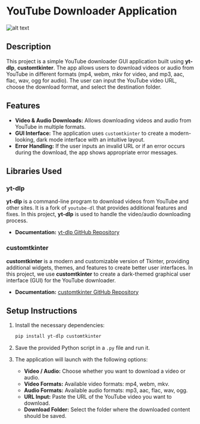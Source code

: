 
# YouTube Downloader Application

![alt text](https://i.imgur.com/UwLXD0I_d.webp?maxwidth=760&fidelity=grand)

## Description

This project is a simple YouTube downloader GUI application built using **yt-dlp**, **customtkinter**. The app allows users to download videos or audio from YouTube in different formats (mp4, webm, mkv for video, and mp3, aac, flac, wav, ogg for audio). The user can input the YouTube video URL, choose the download format, and select the destination folder.

## Features

- **Video & Audio Downloads:** Allows downloading videos and audio from YouTube in multiple formats.
- **GUI Interface:** The application uses `customtkinter` to create a modern-looking, dark mode interface with an intuitive layout.
- **Error Handling:** If the user inputs an invalid URL or if an error occurs during the download, the app shows appropriate error messages.

## Libraries Used

### yt-dlp

**yt-dlp** is a command-line program to download videos from YouTube and other sites. It is a fork of `youtube-dl` that provides additional features and fixes. In this project, **yt-dlp** is used to handle the video/audio downloading process.

- **Documentation:** [yt-dlp GitHub Repository](https://github.com/yt-dlp/yt-dlp)

### customtkinter

**customtkinter** is a modern and customizable version of Tkinter, providing additional widgets, themes, and features to create better user interfaces. In this project, we use **customtkinter** to create a dark-themed graphical user interface (GUI) for the YouTube downloader.

- **Documentation:** [customtkinter GitHub Repository](https://github.com/TomSchimansky/CustomTkinter)

## Setup Instructions

1. Install the necessary dependencies:
    ```bash
    pip install yt-dlp customtkinter
    ```

2. Save the provided Python script in a `.py` file and run it.

3. The application will launch with the following options:
    - **Video / Audio:** Choose whether you want to download a video or audio.
    - **Video Formats:** Available video formats: mp4, webm, mkv.
    - **Audio Formats:** Available audio formats: mp3, aac, flac, wav, ogg.
    - **URL Input:** Paste the URL of the YouTube video you want to download.
    - **Download Folder:** Select the folder where the downloaded content should be saved.
